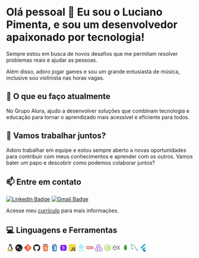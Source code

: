 # Olá pessoal 👋 Eu sou o Luciano Pimenta, e sou um desenvolvedor apaixonado por tecnologia!

Sempre estou em busca de novos desafios que me permitam resolver problemas reais e ajudar as pessoas.

Além disso, adoro jogar games e sou um grande entusiasta de música, inclusive sou violinista nas horas vagas.

## 🚀 O que eu faço atualmente
No Grupo Alura, ajudo a desenvolver soluções que combinam tecnologia e educação para tornar o aprendizado mais acessível e eficiente para todos.

## 🤝 Vamos trabalhar juntos?
Adoro trabalhar em equipe e estou sempre aberto a novas oportunidades para contribuir com meus conhecimentos e aprender com os outros. Vamos bater um papo e descobrir como podemos colaborar juntos?

## 📫 Entre em contato

[![Linkedin Badge](https://img.shields.io/badge/-Luciano%20Pimenta-6633cc?style=flat-square&logo=Linkedin&logoColor=white&link=https://www.linkedin.com/in/pimentajr/)](https://www.linkedin.com/in/pimentajr/)
[![Gmail Badge](https://img.shields.io/badge/-l.a.p.pimenta.j@gmail.com-6633cc?style=flat-square&logo=Gmail&logoColor=white&link=mailto:l.a.p.pimenta.j@gmail.com)](mailto:l.a.p.pimenta.j@gmail.com)

Acesse meu [currículo](https://drive.google.com/file/d/1Zj2K5B-UXi9LE34WB3pGdj2qdpDzKrj1/view?usp=share_link) para mais informações.

## 💻 Linguagens e Ferramentas

<code><img height="20" src="https://raw.githubusercontent.com/devicons/devicon/master/icons/linux/linux-original.svg"></code>
<code><img height="20" src="https://raw.githubusercontent.com/github/explore/80688e429a7d4ef2fca1e82350fe8e3517d3494d/topics/terminal/terminal.png"></code>
<code><img height="20" src="https://raw.githubusercontent.com/devicons/devicon/master/icons/git/git-original.svg"></code>
<code><img height="20" src="https://raw.githubusercontent.com/devicons/devicon/master/icons/github/github-original.svg"></code>
<code><img height="20" src="https://raw.githubusercontent.com/devicons/devicon/master/icons/html5/html5-original-wordmark.svg"></code>
<code><img height="20" src="https://raw.githubusercontent.com/devicons/devicon/master/icons/css3/css3-original-wordmark.svg"></code>
<code><img height="20" src="https://raw.githubusercontent.com/devicons/devicon/master/icons/bootstrap/bootstrap-original.svg"></code>
<code><img height="20" src="https://raw.githubusercontent.com/devicons/devicon/master/icons/javascript/javascript-original.svg"></code>
<code><img height="20" src="https://raw.githubusercontent.com/devicons/devicon/master/icons/react/react-original-wordmark.svg"></code>
<code><img height="20" src="https://raw.githubusercontent.com/devicons/devicon/master/icons/npm/npm-original-wordmark.svg"></code>
<code><img height="20" src="https://raw.githubusercontent.com/devicons/devicon/master/icons/redux/redux-original.svg"></code>
<code><img height="20" src="https://raw.githubusercontent.com/devicons/devicon/master/icons/nodejs/nodejs-original.svg"></code>
<code><img height="20" src="https://raw.githubusercontent.com/devicons/devicon/master/icons/express/express-original.svg"></code>
<code><img height="20" src="https://raw.githubusercontent.com/devicons/devicon/master/icons/mongodb/mongodb-original.svg"></code>
<code><img height="20" src="https://raw.githubusercontent.com/devicons/devicon/master/icons/mysql/mysql-original.svg"></code>
<code><img height="20" src="https://raw.githubusercontent.com/devicons/devicon/master/icons/flutter/flutter-original.svg"></code>
